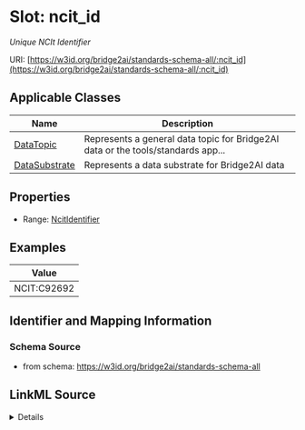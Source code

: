 # Slot: ncit_id
_Unique NCIt Identifier_


URI: [https://w3id.org/bridge2ai/standards-schema-all/:ncit_id](https://w3id.org/bridge2ai/standards-schema-all/:ncit_id)



<!-- no inheritance hierarchy -->




## Applicable Classes

| Name | Description |
| --- | --- |
[DataTopic](DataTopic.md) | Represents a general data topic for Bridge2AI data or the tools/standards app...
[DataSubstrate](DataSubstrate.md) | Represents a data substrate for Bridge2AI data






## Properties

* Range: [NcitIdentifier](NcitIdentifier.md)








## Examples

| Value |
| --- |
| NCIT:C92692 |

## Identifier and Mapping Information







### Schema Source


* from schema: https://w3id.org/bridge2ai/standards-schema-all




## LinkML Source

<details>
```yaml
name: ncit_id
description: Unique NCIt Identifier
examples:
- value: NCIT:C92692
from_schema: https://w3id.org/bridge2ai/standards-schema-all
rank: 1000
values_from:
- NCIT
alias: ncit_id
domain_of:
- DataTopic
- DataSubstrate
range: ncit_identifier

```
</details>